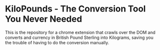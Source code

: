 # KiloPounds - The Conversion Tool You Never Needed

This is the repository for a chrome extension that crawls over the DOM and converts and currency in British Pound Sterling into Kilograms, saving you the trouble of having to do the conversion manually.